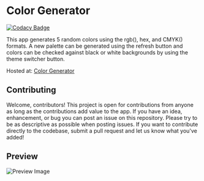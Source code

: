# Color Generator

[![Codacy Badge](https://api.codacy.com/project/badge/Grade/45a9a9c8ab0e485c86d0e818bf6790d3)](https://www.codacy.com/manual/rogue-cyborg/color-generator?utm_source=github.com&amp;utm_medium=referral&amp;utm_content=rogue-cyborg/color-generator&amp;utm_campaign=Badge_Grade)

This app generates 5 random colors using the rgb(), hex, and CMYK() formats. A new palette can be generated using the refresh button and colors can be checked against black or white backgrounds by using the theme switcher button.

Hosted at: [Color Generator](https://rogue-cyborg.github.io/color-generator/)

## Contributing
Welcome, contributors! This project is open for contributions from anyone as long as the contributions add value to the app. If you have an idea, enhancement, or bug you can post an issue on this repository. Please try to be as descriptive as possible when posting issues. If you want to contribute directly to the codebase, submit a pull request and let us know what you've added!

## Preview
![Preview Image](https://github.com/rogue-cyborg/color-generator/blob/master/preview.png)
